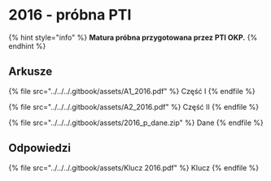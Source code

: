 # 2016 - próbna PTI

{% hint style="info" %}
**Matura próbna przygotowana przez PTI OKP.**
{% endhint %}

## Arkusze

{% file src="../../../.gitbook/assets/A1_2016.pdf" %}
Część I
{% endfile %}

{% file src="../../../.gitbook/assets/A2_2016.pdf" %}
Część II
{% endfile %}

{% file src="../../../.gitbook/assets/2016_p_dane.zip" %}
Dane
{% endfile %}

## Odpowiedzi

{% file src="../../../.gitbook/assets/Klucz 2016.pdf" %}
Klucz
{% endfile %}
